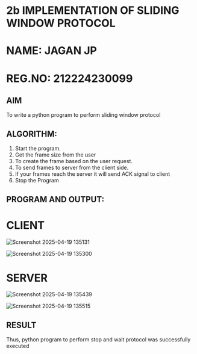 # 2b IMPLEMENTATION OF SLIDING WINDOW PROTOCOL
# NAME: JAGAN JP
# REG.NO: 212224230099

## AIM
To write a python program to perform sliding window protocol

## ALGORITHM:

1. Start the program.
2. Get the frame size from the user
3. To create the frame based on the user request.
4. To send frames to server from the client side.
5. If your frames reach the server it will send ACK signal to client
6. Stop the Program
 
## PROGRAM AND OUTPUT:
# CLIENT

![Screenshot 2025-04-19 135131](https://github.com/user-attachments/assets/d84963b6-75fa-4d90-b7b7-bd0011da6722)

![Screenshot 2025-04-19 135300](https://github.com/user-attachments/assets/0a62d51c-31fb-46ec-8583-a14d3e583729)

# SERVER

![Screenshot 2025-04-19 135439](https://github.com/user-attachments/assets/393c4be0-6caa-4d94-96af-3121258da7b6)

![Screenshot 2025-04-19 135515](https://github.com/user-attachments/assets/58e9065a-a46c-400c-98a5-a1b14da97ce5)

## RESULT
Thus, python program to perform stop and wait protocol was successfully executed
